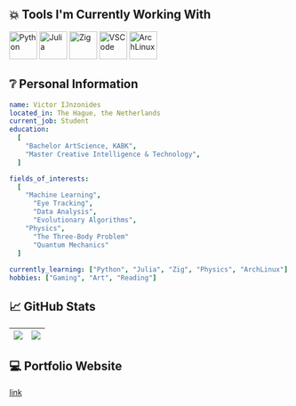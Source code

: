 <h2> 💥 Tools I'm Currently Working With</h2>
<p align="centre">
  <img src="https://cdn.jsdelivr.net/gh/devicons/devicon@latest/icons/python/python-original.svg" alt="Python" width="50" height="50"/>
  <img src="https://cdn.jsdelivr.net/gh/devicons/devicon@latest/icons/julia/julia-original.svg" alt="Julia" width="50" height="50"/>
  <img src="https://cdn.jsdelivr.net/gh/devicons/devicon@latest/icons/zig/zig-original.svg" alt="Zig" width="50" height="50"/>
  <img src="https://cdn.jsdelivr.net/gh/devicons/devicon@latest/icons/vscode/vscode-original.svg" alt="VSCode" width="50" height="50"/>
  <img src="https://cdn.jsdelivr.net/gh/devicons/devicon@latest/icons/archlinux/archlinux-original.svg" alt="ArchLinux" width="50" height="50"/>
</p>

<h2> ❔ Personal Information</h2>

```yaml
name: Victor IJnzonides
located_in: The Hague, the Netherlands
current_job: Student
education:
  [
    "Bachelor ArtScience, KABK",
    "Master Creative Intelligence & Technology",
  ]

fields_of_interests:
  [
    "Machine Learning",
      "Eye Tracking",
      "Data Analysis",
      "Evolutionary Algorithms",
    "Physics",
      "The Three-Body Problem"
      "Quantum Mechanics"
  ]
  
currently_learning: ["Python", "Julia", "Zig", "Physics", "ArchLinux"]
hobbies: ["Gaming", "Art", "Reading"]
```

<h2> 📈 GitHub Stats</h2>

|![](https://github-profile-summary-cards.vercel.app/api/cards/stats?username=victorcynzo&theme=dark)|![](https://github-profile-summary-cards.vercel.app/api/cards/repos-per-language?username=victorcynzo&theme=dark)|
|-----|------|

<h2> 💻 Portfolio Website</h2>

[link](https://victorcynzo.github.io/portfolio/index.html)
